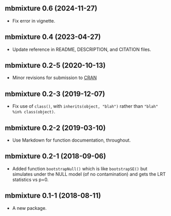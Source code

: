 ## mbmixture 0.6 (2024-11-27)

- Fix error in vignette.


## mbmixture 0.4 (2023-04-27)

- Update reference in README, DESCRIPTION, and CITATION files.


## mbmixture 0.2-5 (2020-10-13)

- Minor revisions for submission to [CRAN](https://cran.r-project.org)


## mbmixture 0.2-3 (2019-12-07)

- Fix use of `class()`, with `inherits(object, "blah")` rather than
  `"blah" %in% class(object)`.


## mbmixture 0.2-2 (2019-03-10)

- Use Markdown for function documentation, throughout.


## mbmixture 0.2-1 (2018-09-06)

- Added function `bootstrapNull()` which is like `bootstrapSE()` but
  simulates under the NULL model (of no contamination) and gets the
  LRT statistics vs p=0.


## mbmixture 0.1-1 (2018-08-11)

- A new package.
